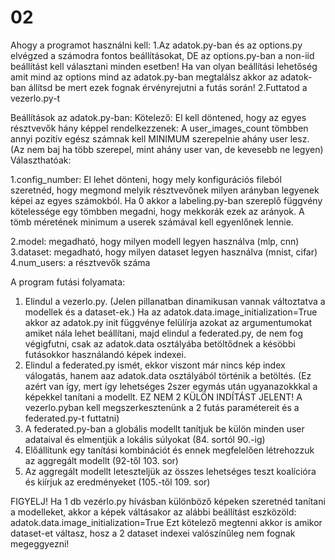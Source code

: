 # 02
Ahogy a programot használni kell:
1.Az adatok.py-ban és az options.py elvégzed a számodra fontos beállításokat, DE az options.py-ban a non-iid beállítást kell választani minden esetben! Ha van olyan beállítási lehetőség amit mind az options mind az adatok.py-ban megtalálsz akkor az adatok-ban állítsd be mert ezek fognak érvényrejutni a futás során!
2.Futtatod a vezerlo.py-t

Beállítások az adatok.py-ban:
Kötelező: El kell döntened, hogy az egyes résztvevők hány képpel rendelkezzenek: A user_images_count tömbben annyi pozitív egész számnak kell MINIMUM szerepelnie ahány user lesz. (Az nem baj ha több szerepel, mint ahány user van, de kevesebb ne legyen)
Választhatóak:

1.config_number: El lehet dönteni, hogy mely konfigurációs fileból szeretnéd, hogy megmond melyik résztvevőnek milyen arányban legyenek képei az egyes számokból. Ha 0 akkor a labeling.py-ban szereplő függvény kötelessége egy tömbben megadni, hogy mekkorák ezek az arányok. A tömb méretének minimum a userek számával kell egyenlőnek lennie.

2.model: megadható, hogy milyen modell legyen használva (mlp, cnn)
3.dataset: megadható, hogy milyen dataset legyen használva (mnist, cifar)
4.num_users: a résztvevők száma

A program futási folyamata:
1. Elindul a vezerlo.py. (Jelen pillanatban dinamikusan vannak változtatva a modellek és a dataset-ek.) Ha az adatok.data.image_initialization=True akkor az adatok.py init függvénye felülírja azokat az argumentumokat amiket nála lehet beállítani, majd elindul a federated.py, de nem fog végigfutni, csak az adatok.data osztályába betöltődnek a késöbbi futásokkor használandó képek indexei.
2. Elindul a federated.py ismét, ekkor viszont már nincs kép index válogatás, hanem aaz adatok.data osztályából történik a betöltés. (Ez azért van így, mert így lehetséges 2szer egymás után ugyanazokkkal a képekkel tanítani a modellt. EZ NEM 2 KÜLÖN INDÍTÁST JELENT! A vezerlo.pyban kell megszerkesztenünk a 2 futás paramétereit és a federated.py-t futtatni)
3. A federated.py-ban a globális modellt tanítjuk be külön minden user adataival és elmentjük a lokális súlyokat (84. sortól 90.-ig)
4. Előállítunk egy tanítási kombinációt és ennek megfelelően létrehozzuk az aggregált modellt (92-től 103. sor)
5. Az aggregált modellt leteszteljük az összes lehetséges teszt koalícióra és kiírjuk az eredményeket (105.-től 109. sor)

FIGYELJ!
Ha 1 db vezérlo.py hívásban különböző képeken szeretnéd tanítani a modelleket, akkor a képek váltásakor az alábbi beállítást eszközöld: adatok.data.image_initialization=True
Ezt kötelező megtenni akkor is amikor dataset-et váltasz, hosz a 2 dataset indexei valószínűleg nem fognak megeggyezni!
